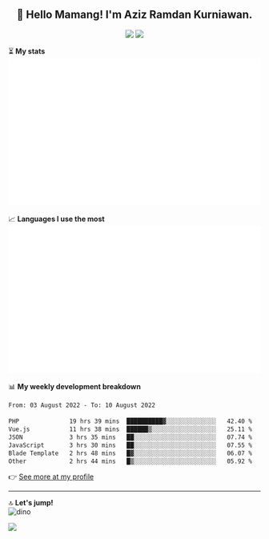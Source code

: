 <h2 align="center">👋 Hello Mamang! I'm Aziz Ramdan Kurniawan.</h2>  
<p align="center">
  <img src="https://komarev.com/ghpvc/?username=azizramdan">
  <img src="https://wakatime.com/badge/user/90056fa0-4c31-4eca-954e-2a3ac05896f9.svg">
</p>
    
⏳ **My stats**  
![](https://raw.githubusercontent.com/azizramdan/github-stats/master/generated/overview.svg#gh-dark-mode-only)

📈 **Languages I use the most**  
![](https://raw.githubusercontent.com/azizramdan/github-stats/master/generated/languages.svg#gh-dark-mode-only)

📊 **My weekly development breakdown**
<!--START_SECTION:waka-->

```text
From: 03 August 2022 - To: 10 August 2022

PHP              19 hrs 39 mins  ██████████▓░░░░░░░░░░░░░░   42.40 %
Vue.js           11 hrs 38 mins  ██████▒░░░░░░░░░░░░░░░░░░   25.11 %
JSON             3 hrs 35 mins   ██░░░░░░░░░░░░░░░░░░░░░░░   07.74 %
JavaScript       3 hrs 30 mins   ██░░░░░░░░░░░░░░░░░░░░░░░   07.55 %
Blade Template   2 hrs 48 mins   █▓░░░░░░░░░░░░░░░░░░░░░░░   06.07 %
Other            2 hrs 44 mins   █▒░░░░░░░░░░░░░░░░░░░░░░░   05.92 %
```

<!--END_SECTION:waka-->
👉 [See more at my profile](https://wakatime.com/@azizramdan)
***
🔝 **Let's jump!**  
![dino](https://raw.githubusercontent.com/azizramdan/azizramdan/master/dino.gif)  

![](https://hit.yhype.me/github/profile?user_id=27954794)
